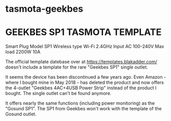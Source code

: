 # tasmota-geekbes

# GEEKBES SP1 TASMOTA TEMPLATE

Smart Plug Model SP1
Wireless type Wi-Fi 2.4GHz
Input AC 100-240V
Max load 2200W 10A

The official template datebase over at https://templates.blakadder.com/ doesn't include a template for the rare "Geekbes SP1" single outlet.

It seems the device has been discontinued a few years ago. Even Amazon - where I bought mine in May 2018 - has deleted the product and now offers the 4-outlet "Geekbes 4AC+4USB Power Strip" instead of the product I bought. The single outlet can't be found anymore.

It offers nearly the same functions (including power monitoring) as the "Gosund SP1".
The SP1 from Geekbes won't work with the template of the Gosund outlet.
